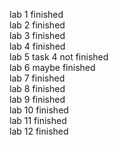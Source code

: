 lab 1 finished<br>
lab 2 finished<br>
lab 3 finished<br>
lab 4 finished<br>
lab 5 task 4 not finished<br>
lab 6 maybe finished<br>
lab 7 finished<br>
lab 8 finished<br>
lab 9 finished<br>
lab 10 finished<br>
lab 11 finished<br>
lab 12 finished<br>